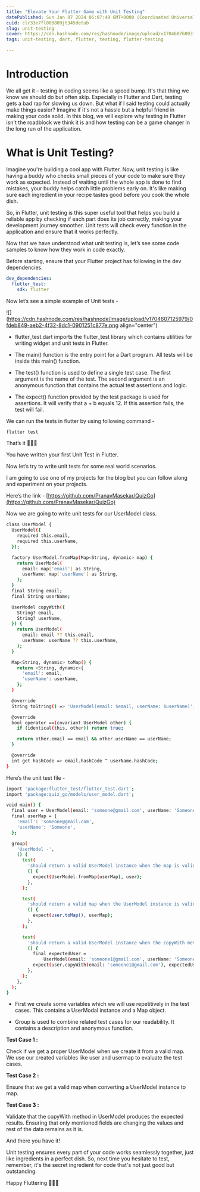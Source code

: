 ```yaml
---
title: "Elevate Your Flutter Game with Unit Testing"
datePublished: Sun Jan 07 2024 06:07:49 GMT+0000 (Coordinated Universal Time)
cuid: clr33e7fl000809jt345detub
slug: unit-testing
cover: https://cdn.hashnode.com/res/hashnode/image/upload/v1704607609373/a5741679-4916-43ab-a828-fb6319459e31.png
tags: unit-testing, dart, flutter, testing, flutter-testing

---
```


# Introduction

We all get it – testing in coding seems like a speed bump. It's that thing we know we should do but often skip. Especially in Flutter and Dart, testing gets a bad rap for slowing us down. But what if I said testing could actually make things easier? Imagine if it's not a hassle but a helpful friend in making your code solid. In this blog, we will explore why testing in Flutter isn't the roadblock we think it is and how testing can be a game changer in the long run of the application.

# What is Unit Testing?

Imagine you're building a cool app with Flutter. Now, unit testing is like having a buddy who checks small pieces of your code to make sure they work as expected. Instead of waiting until the whole app is done to find mistakes, your buddy helps catch little problems early on. It's like making sure each ingredient in your recipe tastes good before you cook the whole dish. 

So, in Flutter, unit testing is this super useful tool that helps you build a reliable app by checking if each part does its job correctly, making your development journey smoother. Unit tests will check every function in the application and ensure that it works perfectly. 

Now that we have understood what unit testing is, let’s see some code samples to know how they work in code exactly.

Before starting, ensure that your Flutter project has following in the dev dependencies. 

```yaml
dev_dependencies:
  flutter_test:
    sdk: flutter
```

Now let’s see a simple example of Unit tests -

![](https://cdn.hashnode.com/res/hashnode/image/upload/v1704607125979/0fdeb849-aeb2-4f32-8dc1-0901251c877e.png align="center")

* flutter\_test.dart imports the flutter\_test library which contains utilities for writing widget and unit tests in Flutter.
    
* The main() function is the entry point for a Dart program. All tests will be inside this main() function.
    
* The test() function is used to define a single test case. The first argument is the name of the test. The second argument is an anonymous function that contains the actual test assertions and logic.
    
* The expect() function provided by the test package is used for assertions. It will verify that a + b equals 12. If this assertion fails, the test will fail.
    

We can run the tests in flutter by using following command -

```bash
flutter test
```

That’s it 🥳🥳🥳 

You have written your first Unit Test in Flutter. 

Now let’s try to write unit tests for some real world scenarios. 

I am going to use one of my projects for the blog but you can follow along and experiment on your projects.

Here’s the link - [https://github.com/PranavMasekar/QuizGo](https://github.com/PranavMasekar/QuizGo)

Now we are going to write unit tests for our UserModel class.

```bash
class UserModel {
  UserModel({
    required this.email,
    required this.userName,
  });

  factory UserModel.fromMap(Map<String, dynamic> map) {
    return UserModel(
      email: map['email'] as String,
      userName: map['userName'] as String,
    );
  }
  final String email;
  final String userName;

  UserModel copyWith({
    String? email,
    String? userName,
  }) {
    return UserModel(
      email: email ?? this.email,
      userName: userName ?? this.userName,
    );
  }

  Map<String, dynamic> toMap() {
    return <String, dynamic>{
      'email': email,
      'userName': userName,
    };
  }

  @override
  String toString() => 'UserModel(email: $email, userName: $userName)';

  @override
  bool operator ==(covariant UserModel other) {
    if (identical(this, other)) return true;

    return other.email == email && other.userName == userName;
  }

  @override
  int get hashCode => email.hashCode ^ userName.hashCode;
}
```

Here’s the unit test file -

```bash
import 'package:flutter_test/flutter_test.dart';
import 'package:quiz_go/models/user_model.dart';

void main() {
  final user = UserModel(email: 'someone@gmail.com', userName: 'Someone');
  final userMap = {
    'email': 'someone@gmail.com',
    'userName': 'Someone',
  };

  group(
    'UserModel -',
    () {
      test(
        'should return a valid UserModel instance when the map is valid',
        () {
          expect(UserModel.fromMap(userMap), user);
        },
      );

      test(
        'should return a valid map when the UserModel instance is valid',
        () {
          expect(user.toMap(), userMap);
        },
      );

      test(
        'should return a valid UserModel instance when the copyWith method is called',
        () {
          final expectedUser =
              UserModel(email: 'someone1@gmail.com', userName: 'Someone');
          expect(user.copyWith(email: 'someone1@gmail.com'), expectedUser);
        },
      );
    },
  );
}
```

* First we create some variables which we will use repetitively in the test cases. This contains a UserModal instance and a Map object. 
    
* Group is used to combine related test cases for our readability. It contains a description and anonymous function.
    

**Test Case 1 :** 

Check if we get a proper UserModel when we create it from a valid map. We use our created variables like user and usermap to evaluate the test cases. 

**Test Case 2 :** 

Ensure that we get a valid map when converting a UserModel instance to map. 

**Test Case 3 :** 

Validate that the copyWith method in UserModel produces the expected results. Ensuring that only mentioned fields are changing the values and rest of the data remains as it is.

And there you have it!

Unit testing ensures every part of your code works seamlessly together, just like ingredients in a perfect dish. So, next time you hesitate to test, remember, it's the secret ingredient for code that's not just good but outstanding.

Happy Fluttering 💙💙💙